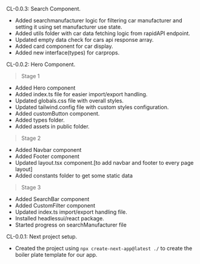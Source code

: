CL-0.0.3: Search Component.
- Added searchmanufacturer logic for filtering car manufacturer and setting it using set manufacturer use state.
- Added utils folder with car data fetching logic from rapidAPI endpoint.
- Updated empty data check for cars api response array.
- Added card component for car display.
- Added new interface(types) for carprops.

CL-0.0.2: Hero Component.
>Stage 1
- Added Hero component
- Added index.ts file for easier import/export handling.
- Updated globals.css file with overall styles.
- Updated tailwind.config file with custom styles configuration.
- Added customButton component.
- Added types folder.
- Added assets in public folder.

>Stage 2
- Added Navbar component
- Added Footer component
- Updated layout.tsx component.[to add navbar and footer to every page layout]
- Added constants folder to get some static data

>Stage 3
- Added SearchBar component
- Added CustomFilter component
- Updated index.ts import/export handling file.
- Installed headlessui/react package.
- Started progress on searchManufacturer file

CL-0.0.1: Next project setup.
- Created the project using ```npx create-next-app@latest ./``` to create the boiler plate template for our app.